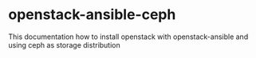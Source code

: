 # openstack-ansible-ceph
This documentation how to install openstack with openstack-ansible and using ceph as storage distribution
